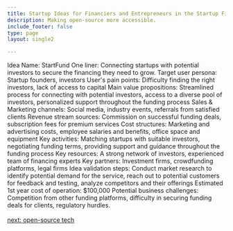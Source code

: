 ```yaml
---
title: Startup Ideas for Financiers and Entrepreneurs in the Startup Financing  Industry
description: Making open-source more accessible.
include_footer: false
type: page
layout: single2

---
```


<p>
Idea Name: StartFund
One liner: Connecting startups with potential investors to secure the financing they need to grow.
Target user persona: Startup founders, investors
User's pain points: Difficulty finding the right investors, lack of access to capital
Main value propositions: Streamlined process for connecting with potential investors, access to a diverse pool of investors, personalized support throughout the funding process
Sales & Marketing channels: Social media, industry events, referrals from satisfied clients
Revenue stream sources: Commission on successful funding deals, subscription fees for premium services
Cost structures: Marketing and advertising costs, employee salaries and benefits, office space and equipment
Key activities: Matching startups with suitable investors, negotiating funding terms, providing support and guidance throughout the funding process
Key resources: A strong network of investors, experienced team of financing experts
Key partners: Investment firms, crowdfunding platforms, legal firms
Idea validation steps: Conduct market research to identify potential demand for the service, reach out to potential customers for feedback and testing, analyze competitors and their offerings
Estimated 1st year cost of operation: $100,000
Potential business challenges: Competition from other funding platforms, difficulty in securing funding deals for clients, regulatory hurdles.

<br>
<br>
<a href="https://workdojos.com/financier/tech">next: open-source tech</a>
</p>